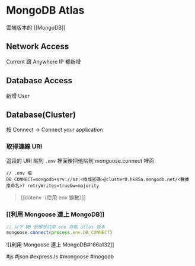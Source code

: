 # MongoDB Atlas
雲端版本的 [[MongoDB]]


## Network Access
Current 跟 Anywhere IP 都新增

## Database Access
新增 User

## Database(Cluster)
按 Connect -> Connect your application

### 取得連線 URI
這段的 URI 貼到 `.env` 裡面後把他貼到 mongoose.connect 裡面
```
// .env 檔
DB_CONNECT=mongodb+srv://sz:<換成密碼>@cluster0.hk85a.mongodb.net/<數據庫命名>? retryWrites=true&w=majority
```
>[[dotenv（使用 env 變數）]]

### [[利用 Mongoose 連上 MongoDB]]
```js
// 以下 DB 記得改成用 env 存取 atlas 版本
mongoose.connect(process.env.DB_CONNECT)
```

![[利用 Mongoose 連上 MongoDB#^86a132]]


#js #json #expressJs #mongoose #mogodb 
